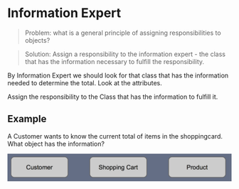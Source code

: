 # Information Expert


> Problem: what is a general principle of assigning responsibilities to objects?

> Solution: Assign a responsibility to the information expert - the class that has the information necessary to fulfill the responsibility.


By Information Expert we should look for that class that has the information needed to determine the total. Look at the attributes.

Assign the responsibility to the Class that has the information to fulfill it.

## Example

A Customer wants to know the current total of items in the shoppingcard. What object has the information?

![](/img/information_expert.png)



